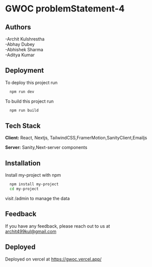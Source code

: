 
# GWOC problemStatement-4



## Authors
 -Archit Kulshrestha  
 -Abhay Dubey   
 -Abhishek Sharma    
 -Aditya Kumar  

## Deployment

To deploy this project run

```bash
  npm run dev
```

To build this project run

```bash
  npm run build
```



## Tech Stack

**Client:** React, Nextjs, TailwindCSS,FramerMotion,SanityClient,Emailjs

**Server:** Sanity,Next-server components



## Installation

Install my-project with npm

```bash
  npm install my-project
  cd my-project
```

 visit /admin to manage the data  
## Feedback

If you have any feedback, please reach out to us at archit499kul@gmail.com



## Deployed
Deployed on vercel at
https://gwoc.vercel.app/

